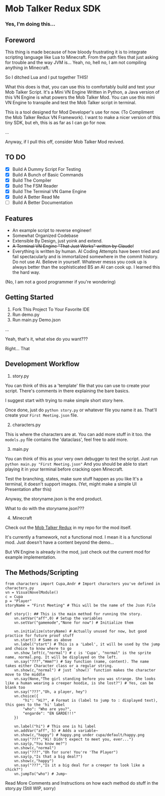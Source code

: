 # Mob Talker Redux SDK

### Yes, I'm doing this...

## Foreword

This thing is made because of how bloody frustrating it is to integrate scripting language like Lua to Minecraft. From the path files that just asking for trouble and the way JVM is... Yeah, no, hell no, I am not compiling anything in Minecraft.

So I ditched Lua and I put together THIS!

What this does is that, you can use this to comfortably build and test your Mob Talker Script. It's a Mini VN Engine Written in Python, a Java version of this VN Engine is what powers the Mob Talker Mod. You can use this mini VN Engine to transpile and test the Mob Talker script in terminal.

This is a tool designed for Mod Developer's use for now. (To Compliment the Mob Talker Redux VN Framework). I want to make a nicer version of this tiny SDK, but eh, this is as far as I can go for now. 

...

Anyway, if I pull this off, consider Mob Talker Mod revived.

## TO DO

- [x] Build A Dummy Script For Testing
- [x] Build A Bunch of Basic Commands
- [x] Build The Compiler
- [x] Build The FSM Reader
- [x] Build The Terminal VN Game Engine
- [x] Build A Better Read Me
- [ ] Build A Better Documentation

## Features

- An example script to reverse engineer!
- Somewhat Organized Codebase 
- Extensible By Design, just yoink and extend.
- ~~A Terminal VN Engine "That Just Works" written by Claude!~~ 
- Everything is written by human. AI Coding Attempts have been tried and fail spectacularly and is immortalized somewhere in the commit history. Do not use AI. Believe in yourself. Whatever messs you cook up is always better than the sophisticated BS an AI can cook up. I learned this the hard way.

(No, I am not a good programmer if you're wondering)

## Getting Started

1. Fork This Project To Your Favorite IDE
2. Run demo.py
3. Run main.py Demo.json

...

Yeah, that's it, what else do you want???

Right... That

## Development Workflow

1. story.py

You can think of this as a 'template' file that you can use to create your script.
There's comments in there explaining the bare basics. 

I suggest start with trying to make simple short story here.

Once done, just do `python story.py` or whatever file you name it as.
That'll create your `First Meeting.json` file.

2. characters.py

This is where the characters are at. You can add more stuff in it too.
the `models.py` file contains the 'dataclass', feel free to add more.

3. main.py

You can think of this as your very own debugger to test the script. 
Just run
`python main.py "First Meeting.json"`
And you should be able to start playing it in your terminal before cracking open Minecraft.

Test the branching, states, make sure stuff happen as you like
It's a terminal, it doesn't support images. 
(Yet, might make a simple UI Presentation after this)

Anyway, the storyname.json is the end product. 

What to do with the storyname.json???

4. Minecraft

Check out the [Mob Talker Redux](https://github.com/Iteranya/MobTalkerRedux) in my repo for the mod itself.

It's currently a framework, not a functional mod. I mean it is a functional mod. Just doesn't have a content beyond the demo...

But VN Engine is already in the mod, just check out the current mod for example implementation.

## The Methods/Scripting
```
from characters import Cupa,Andr # Import characters you've defined in characters.py
vn = VisualNovelModule()
c = Cupa 
p = "Player" 
storyName = "First Meeting" # This will be the name of the Json File

def story(): ## This is the main method for running the story.
    vn.setVar("aff",0) # Setup the variables
    vn.setVar("gamemode","None for now") # Initialize them

    vn.initialize(storyName) # Actually unused for now, but good practice for future proof stuff
    vn.start() # Same as above
    vn.label("start") # This is a 'Label', it will be used by the jump and choice to know where to go
    vn.show_left(c,"normal") # c is 'Cupa', "normal" is the sprite name, normal.png. It will be displayed on the left.
    vn.say("???","Hmm?") # Say function (name, content). The name takes either Character class or a regular string.
    vn.show(c,"normal") # just `show()` function makes the character move to the middle
    vn.say(None,"The girl standing before you was strange. She looks like a human wearing a creeper hoodie, is she lost?") # Yes, can be blank too
    vn.say("???","Oh, a player, hey")
    vn.choice({
        "hi": "Hi?", # Format is (label to jump to : displayed text), this goes to the 'hi' label
        "who": "Who are you?",
        "engarde": "EN GARDE!!!"
    })

    vn.label("hi") # This one is hi label
    vn.addVar("aff", 5) # Adds a variable~
    vn.show(c,"happy") # happy.png under cupa/default/happy.png
    vn.say("???","Hi! Didn't expect to meet you, ever...")
    vn.say(p,"You know me?")
    vn.show(c,"normal")
    vn.say("???","Oh for sure! You're 'The Player")
    vn.say(p,"Is that a big deal?")
    vn.show(c,"happy")
    vn.say("???","Is it a big deal for a creeper to look like a chick?")
    vn.jumpTo("who") # Jump~
```
Read More Comments and Instructions on how each method do stuff in the story.py (Still WIP, sorry)
